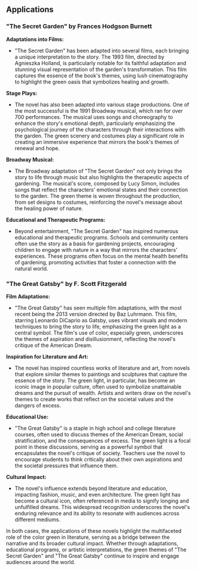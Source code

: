 ## Applications

### **"The Secret Garden" by Frances Hodgson Burnett**

**Adaptations into Films:**
- "The Secret Garden" has been adapted into several films, each bringing a unique interpretation to the story. The 1993 film, directed by Agnieszka Holland, is particularly notable for its faithful adaptation and stunning visual representation of the garden's transformation. This film captures the essence of the book's themes, using lush cinematography to highlight the green oasis that symbolizes healing and growth.

**Stage Plays:**
- The novel has also been adapted into various stage productions. One of the most successful is the 1991 Broadway musical, which ran for over 700 performances. The musical uses songs and choreography to enhance the story's emotional depth, particularly emphasizing the psychological journey of the characters through their interactions with the garden. The green scenery and costumes play a significant role in creating an immersive experience that mirrors the book's themes of renewal and hope.

**Broadway Musical:**
- The Broadway adaptation of "The Secret Garden" not only brings the story to life through music but also highlights the therapeutic aspects of gardening. The musical's score, composed by Lucy Simon, includes songs that reflect the characters' emotional states and their connection to the garden. The green theme is woven throughout the production, from set designs to costumes, reinforcing the novel's message about the healing power of nature.

**Educational and Therapeutic Programs:**
- Beyond entertainment, "The Secret Garden" has inspired numerous educational and therapeutic programs. Schools and community centers often use the story as a basis for gardening projects, encouraging children to engage with nature in a way that mirrors the characters' experiences. These programs often focus on the mental health benefits of gardening, promoting activities that foster a connection with the natural world.

### **"The Great Gatsby" by F. Scott Fitzgerald**

**Film Adaptations:**
- "The Great Gatsby" has seen multiple film adaptations, with the most recent being the 2013 version directed by Baz Luhrmann. This film, starring Leonardo DiCaprio as Gatsby, uses vibrant visuals and modern techniques to bring the story to life, emphasizing the green light as a central symbol. The film's use of color, especially green, underscores the themes of aspiration and disillusionment, reflecting the novel's critique of the American Dream.

**Inspiration for Literature and Art:**
- The novel has inspired countless works of literature and art, from novels that explore similar themes to paintings and sculptures that capture the essence of the story. The green light, in particular, has become an iconic image in popular culture, often used to symbolize unattainable dreams and the pursuit of wealth. Artists and writers draw on the novel's themes to create works that reflect on the societal values and the dangers of excess.

**Educational Use:**
- "The Great Gatsby" is a staple in high school and college literature courses, often used to discuss themes of the American Dream, social stratification, and the consequences of excess. The green light is a focal point in these discussions, serving as a powerful symbol that encapsulates the novel's critique of society. Teachers use the novel to encourage students to think critically about their own aspirations and the societal pressures that influence them.

**Cultural Impact:**
- The novel's influence extends beyond literature and education, impacting fashion, music, and even architecture. The green light has become a cultural icon, often referenced in media to signify longing and unfulfilled dreams. This widespread recognition underscores the novel's enduring relevance and its ability to resonate with audiences across different mediums.

In both cases, the applications of these novels highlight the multifaceted role of the color green in literature, serving as a bridge between the narrative and its broader cultural impact. Whether through adaptations, educational programs, or artistic interpretations, the green themes of "The Secret Garden" and "The Great Gatsby" continue to inspire and engage audiences around the world.

